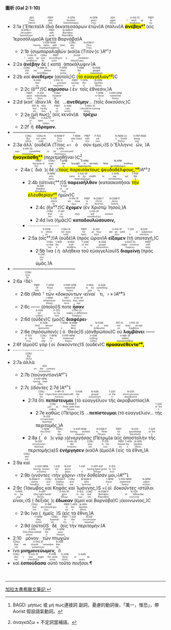 #### 圖析 (Gal 2:1-10)

- <rt>2:1a</rt> (<RUBY><ruby><ruby>Ἔπειτα<rt>ἔπειτα</rt></ruby><rt>Then</rt></ruby><rt>ADV</rt></RUBY>)A (<RUBY><ruby><ruby>διὰ<rt>διά</rt></ruby><rt>after</rt></ruby><rt>PREP</rt></RUBY> <RUBY><ruby><ruby>δεκατεσσάρων<rt>δεκατέσσαρες</rt></ruby><rt>fourteen</rt></ruby><rt>A-GPN</rt></RUBY> <RUBY><ruby><ruby>ἐτῶν<rt>ἔτος</rt></ruby><rt>years</rt></ruby><rt>N-GPN</rt></RUBY>)A (<RUBY><ruby><ruby>πάλιν<rt>πάλιν</rt></ruby><rt>again</rt></ruby><rt>ADV</rt></RUBY>)A <RUBY><ruby><ruby><mark><strong>ἀνέβην°¹</strong></mark><rt>ἀναβαίνω</rt></ruby><rt>I went up</rt></ruby><rt>V-AAI-1S</rt></RUBY> (<RUBY><ruby><ruby>εἰς<rt>εἰς</rt></ruby><rt>to</rt></ruby><rt>PREP</rt></RUBY> <RUBY><ruby><ruby>Ἱεροσόλυμα<rt>Ἱεροσόλυμα</rt></ruby><rt>Jerusalem</rt></ruby><rt>N-APN-L</rt></RUBY>)A (<RUBY><ruby><ruby>μετὰ<rt>μετά</rt></ruby><rt>with</rt></ruby><rt>PREP</rt></RUBY> <RUBY><ruby><ruby>Βαρνάβα<rt>Βαρνάβας</rt></ruby><rt>Barnabas</rt></ruby><rt>N-GSM-P</rt></RUBY>)A
	- <rt>2:1b</rt> {<RUBY><ruby><ruby><em>συμπαραλαβὼν</em><rt>συμπαραλαμβάνω</rt></ruby><rt>having taken with [me]</rt></ruby><rt>V-AAP-NSM</rt></RUBY> (<RUBY><ruby><ruby>καὶ<rt>καί</rt></ruby><rt>also</rt></ruby><rt>CONJ</rt></RUBY>)a (<RUBY><ruby><ruby>Τίτον·<rt>Τίτος</rt></ruby><rt>Titus</rt></ruby><rt>N-ASM-P</rt></RUBY>)c }A°¹⮥
- <rt>2:2a</rt> <RUBY><ruby><ruby><strong>ἀνέβην</strong><rt>ἀναβαίνω</rt></ruby><rt>I went up</rt></ruby><rt>V-AAI-1S</rt></RUBY> <RUBY><ruby><ruby>δὲ<rt>δέ</rt></ruby><rt>now</rt></ruby><rt>CONJ</rt></RUBY> (<RUBY><ruby><ruby>κατὰ<rt>κατά</rt></ruby><rt>according to</rt></ruby><rt>PREP</rt></RUBY> <RUBY><ruby><ruby>ἀποκάλυψιν·<rt>ἀποκάλυψις</rt></ruby><rt>a revelation</rt></ruby><rt>N-ASF</rt></RUBY>)A
- <rt>2:2b</rt> <RUBY><ruby><ruby>καὶ<rt>καί</rt></ruby><rt>and</rt></ruby><rt>CONJ</rt></RUBY> <RUBY><ruby><ruby><strong>ἀνεθέμην</strong><rt>ἀνατίθημι</rt></ruby><rt>set before</rt></ruby><rt>V-AMI-1S</rt></RUBY> (<RUBY><ruby><ruby>αὐτοῖς<rt>αὐτός</rt></ruby><rt>them</rt></ruby><rt>P-DPM</rt></RUBY>)C (<mark><RUBY><ruby><ruby>τὸ<rt>ὁ</rt></ruby><rt>the</rt></ruby><rt>T-ASN</rt></RUBY> <RUBY><ruby><ruby>εὐαγγέλιον<rt>εὐαγγέλιον</rt></ruby><rt>gospel</rt></ruby><rt>N-ASN</rt></RUBY>°²</mark>)C 
	- <rt>2:2c</rt> (<RUBY><ruby><ruby>ὃ°²⮥<rt>ὅς</rt></ruby><rt>that</rt></ruby><rt>R-ASN</rt></RUBY>)C <RUBY><ruby><ruby><strong>κηρύσσω</strong><rt>κηρύσσω</rt></ruby><rt>I proclaim</rt></ruby><rt>V-PAI-1S</rt></RUBY> (<RUBY><ruby><ruby>ἐν<rt>ἐν</rt></ruby><rt>among</rt></ruby><rt>PREP</rt></RUBY> <RUBY><ruby><ruby>τοῖς<rt>ὁ</rt></ruby><rt>the</rt></ruby><rt>T-DPN</rt></RUBY> <RUBY><ruby><ruby>ἔθνεσιν,<rt>ἔθνος</rt></ruby><rt>Gentiles</rt></ruby><rt>N-DPN</rt></RUBY>)A 
- <rt>2:2d</rt> (<RUBY><ruby><ruby>κατ᾽<rt>κατά</rt></ruby><rt>apart</rt></ruby><rt>PREP</rt></RUBY> <RUBY><ruby><ruby>ἰδίαν<rt>ἴδιος</rt></ruby><rt>individually</rt></ruby><rt>A-ASF</rt></RUBY>)A <RUBY><ruby><ruby>δὲ<rt>δέ</rt></ruby><rt>however</rt></ruby><rt>CONJ</rt></RUBY> ...**ἀνεθέμην**... (<RUBY><ruby><ruby>τοῖς<rt>ὁ</rt></ruby><rt>to those</rt></ruby><rt>T-DPM</rt></RUBY> <RUBY><ruby><ruby><em>δοκοῦσιν,</em><rt>δοκέω</rt></ruby><rt>esteemed</rt></ruby><rt>V-PAP-DPM</rt></RUBY>)C 
	- <rt>2:2e</rt> (<RUBY><ruby><ruby>μή<rt>μή</rt></ruby><rt>lest</rt></ruby><rt>PRT-N</rt></RUBY> <RUBY><ruby><ruby>πως<rt>πως</rt></ruby><rt>hardly</rt></ruby><rt>ADV</rt></RUBY>)[^1] (<RUBY><ruby><ruby>εἰς<rt>εἰς</rt></ruby><rt>in</rt></ruby><rt>PREP</rt></RUBY> <RUBY><ruby><ruby>κενὸν<rt>κενός</rt></ruby><rt>vain</rt></ruby><rt>A-ASN</rt></RUBY>)A <RUBY><ruby><ruby><strong>τρέχω</strong><rt>τρέχω</rt></ruby><rt>I should be running</rt></ruby><rt>V-PAS-1S</rt></RUBY>
	- <rt>2:2f</rt> <RUBY><ruby><ruby>ἢ<rt>ἤ</rt></ruby><rt>or</rt></ruby><rt>CONJ</rt></RUBY> <RUBY><ruby><ruby><strong>ἔδραμον.</strong><rt>τρέχω</rt></ruby><rt>have run</rt></ruby><rt>V-AAI-1S</rt></RUBY> 
- ——————————————
- <rt>2:3a</rt> <RUBY><ruby><ruby>ἀλλ᾽<rt>ἀλλά</rt></ruby><rt>But</rt></ruby><rt>CONJ</rt></RUBY> (<RUBY><ruby><ruby>οὐδὲ<rt>οὐδέ</rt></ruby><rt>not even</rt></ruby><rt>CONJ-N</rt></RUBY>)A (<RUBY><ruby><ruby>Τίτος<rt>Τίτος</rt></ruby><rt>Titus</rt></ruby><rt>N-NSM-P</rt></RUBY> +‹<RUBY><ruby><ruby>ὁ<rt>ὁ</rt></ruby><rt>who [was]</rt></ruby><rt>T-NSM</rt></RUBY> <RUBY><ruby><ruby>σὺν<rt>σύν</rt></ruby><rt>with</rt></ruby><rt>PREP</rt></RUBY> <RUBY><ruby><ruby>ἐμοί,<rt>ἐγώ</rt></ruby><rt>me</rt></ruby><rt>P-1DS</rt></RUBY>›)S (‹<RUBY><ruby><ruby>Ἕλλην<rt>Ἕλλην</rt></ruby><rt>a Greek</rt></ruby><rt>N-NSM-LG</rt></RUBY>›c <RUBY><ruby><ruby><em>ὤν,</em><rt>εἰμί</rt></ruby><rt>being</rt></ruby><rt>V-PAP-NSM</rt></RUBY>)A <RUBY><ruby><ruby><mark><strong>ἠναγκάσθη°³</strong></mark><rt>ἀναγκάζω</rt></ruby><rt>was compelled</rt></ruby><rt>V-API-3S</rt></RUBY> (<RUBY><ruby><ruby><em>περιτμηθῆναι·</em><rt>περιτέμνω</rt></ruby><rt>to be circumcised</rt></ruby><rt>V-APN</rt></RUBY>)C[^2] 
	- <rt>2:4a</rt> (<RUBY><ruby><ruby>διὰ<rt>διά</rt></ruby><rt>because of</rt></ruby><rt>PREP</rt></RUBY>)⦇ <RUBY><ruby><ruby>δὲ<rt>δέ</rt></ruby><rt>even</rt></ruby><rt>CONJ</rt></RUBY> ⦈(<mark><RUBY><ruby><ruby>τοὺς<rt>ὁ</rt></ruby><rt>the</rt></ruby><rt>T-APM</rt></RUBY> <RUBY><ruby><ruby>παρεισάκτους<rt>παρείσακτος</rt></ruby><rt>brought in secretly</rt></ruby><rt>A-APM</rt></RUBY> <RUBY><ruby><ruby>ψευδαδέλφους,<rt>ψευδάδελφος</rt></ruby><rt>false brothers</rt></ruby><rt>N-APM</rt></RUBY>°⁴</mark>)A°³⮥ 
		- <rt>2:4b</rt> (<RUBY><ruby><ruby>οἵτινες°⁴⮥<rt>ὅστις</rt></ruby><rt>who</rt></ruby><rt>R-NPM</rt></RUBY>)S <RUBY><ruby><ruby><strong>παρεισῆλθον</strong><rt>παρεισέρχομαι</rt></ruby><rt>came in by stealth</rt></ruby><rt>V-AAI-3P</rt></RUBY> (<RUBY><ruby><ruby><em>κατασκοπῆσαι</em><rt>κατασκοπέω</rt></ruby><rt>to spy out</rt></ruby><rt>V-AAN</rt></RUBY> <mark><RUBY><ruby><ruby>τὴν<rt>ὁ</rt></ruby><rt>the</rt></ruby><rt>T-ASF</rt></RUBY> <RUBY><ruby><ruby>ἐλευθερίαν<rt>ἐλευθερία</rt></ruby><rt>freedom</rt></ruby><rt>N-ASF</rt></RUBY>°⁵</mark> <RUBY><ruby><ruby>ἡμῶν<rt>ἐγώ</rt></ruby><rt>of us</rt></ruby><rt>P-1GP</rt></RUBY>)C 
			- <rt>2:4c</rt> (<RUBY><ruby><ruby>ἣν°⁵⮥<rt>ὅς</rt></ruby><rt>which</rt></ruby><rt>R-ASF</rt></RUBY>)C <RUBY><ruby><ruby><strong>ἔχομεν</strong><rt>ἔχω</rt></ruby><rt>we have</rt></ruby><rt>V-PAI-1P</rt></RUBY> (<RUBY><ruby><ruby>ἐν<rt>ἐν</rt></ruby><rt>in</rt></ruby><rt>PREP</rt></RUBY> <RUBY><ruby><ruby>Χριστῷ<rt>Χριστός</rt></ruby><rt>Christ</rt></ruby><rt>N-DSM-T</rt></RUBY> <RUBY><ruby><ruby>Ἰησοῦ,<rt>Ἰησοῦς</rt></ruby><rt>Jesus</rt></ruby><rt>N-DSM-P</rt></RUBY>)A
			- <rt>2:4d</rt> <RUBY><ruby><ruby>ἵνα<rt>ἵνα</rt></ruby><rt>that</rt></ruby><rt>CONJ</rt></RUBY> (<RUBY><ruby><ruby>ἡμᾶς<rt>ἐγώ</rt></ruby><rt>us</rt></ruby><rt>P-1AP</rt></RUBY>)C <RUBY><ruby><ruby><strong>καταδουλώσουσιν,</strong><rt>καταδουλόω</rt></ruby><rt>they will enslave</rt></ruby><rt>V-FAI-3P</rt></RUBY> 
		- ⋯⋯⋯⋯⋯⋯⋯
		- <rt>2:5a</rt> (<RUBY><ruby><ruby>οἷς°⁵⮥<rt>ὅς</rt></ruby><rt>to whom</rt></ruby><rt>R-DPM</rt></RUBY>)A (<RUBY><ruby><ruby>οὐδὲ<rt>οὐδέ</rt></ruby><rt>not even</rt></ruby><rt>CONJ-N</rt></RUBY>)A (<RUBY><ruby><ruby>πρὸς<rt>πρός</rt></ruby><rt>for</rt></ruby><rt>PREP</rt></RUBY> <RUBY><ruby><ruby>ὥραν<rt>ὥρα</rt></ruby><rt>an hour</rt></ruby><rt>N-ASF</rt></RUBY>)A <RUBY><ruby><ruby><strong>εἴξαμεν</strong><rt>εἴκω</rt></ruby><rt>did we yield</rt></ruby><rt>V-AAI-1P</rt></RUBY> (<RUBY><ruby><ruby>τῇ<rt>ὁ</rt></ruby><rt>-</rt></ruby><rt>T-DSF</rt></RUBY> <RUBY><ruby><ruby>ὑποταγῇ,<rt>ὑποταγή</rt></ruby><rt>in subjection</rt></ruby><rt>N-DSF</rt></RUBY>)C 
			- <rt>2:5b</rt> <RUBY><ruby><ruby>ἵνα<rt>ἵνα</rt></ruby><rt>so that</rt></ruby><rt>CONJ</rt></RUBY> (<RUBY><ruby><ruby>ἡ<rt>ὁ</rt></ruby><rt>the</rt></ruby><rt>T-NSF</rt></RUBY> <RUBY><ruby><ruby>ἀλήθεια<rt>ἀλήθεια</rt></ruby><rt>truth</rt></ruby><rt>N-NSF</rt></RUBY> <RUBY><ruby><ruby>τοῦ<rt>ὁ</rt></ruby><rt>of the</rt></ruby><rt>T-GSN</rt></RUBY> <RUBY><ruby><ruby>εὐαγγελίου<rt>εὐαγγέλιον</rt></ruby><rt>gospel</rt></ruby><rt>N-GSN</rt></RUBY>)S <RUBY><ruby><ruby><strong>διαμείνῃ</strong><rt>διαμένω</rt></ruby><rt>might continue</rt></ruby><rt>V-AAS-3S</rt></RUBY> (<RUBY><ruby><ruby>πρὸς<rt>πρός</rt></ruby><rt>with</rt></ruby><rt>PREP</rt></RUBY> <RUBY><ruby><ruby>ὑμᾶς.<rt>σύ</rt></ruby><rt>you</rt></ruby><rt>P-2AP</rt></RUBY>)A
- ——————————————
- <rt>2:6a</rt> ⸉<RUBY><ruby><ruby>δὲ<rt>δέ</rt></ruby><rt>now</rt></ruby><rt>CONJ</rt></RUBY>⸊
	- <rt>2:6b</rt> (<RUBY><ruby><ruby>Ἀπὸ<rt>ἀπό</rt></ruby><rt>Of</rt></ruby><rt>PREP</rt></RUBY> ⸆ <RUBY><ruby><ruby>τῶν<rt>ὁ</rt></ruby><rt>those</rt></ruby><rt>T-GPM</rt></RUBY> «<RUBY><ruby><ruby><em>δοκούντων</em><rt>δοκέω</rt></ruby><rt>esteemed</rt></ruby><rt>V-PAP-GPM</rt></RUBY> ‹<RUBY><ruby><ruby><em>εἶναί</em><rt>εἰμί</rt></ruby><rt>to be</rt></ruby><rt>V-PAN</rt></RUBY> <RUBY><ruby><ruby>τι,<rt>τις</rt></ruby><rt>something</rt></ruby><rt>X-ASN</rt></RUBY>› » )A°⁶⮧
	- <rt>2:6c</rt> —— (<RUBY><ruby><ruby>ὁποῖοί<rt>ὁποῖος</rt></ruby><rt>whatsoever</rt></ruby><rt>I-NPM</rt></RUBY>)S <RUBY><ruby><ruby>ποτε<rt>ποτέ</rt></ruby><rt>formerly</rt></ruby><rt>PRT</rt></RUBY> <RUBY><ruby><ruby><strong>ἦσαν</strong><rt>εἰμί</rt></ruby><rt>they were</rt></ruby><rt>V-IAI-3P</rt></RUBY>
	- <rt>2:6d</rt> (<RUBY><ruby><ruby>οὐδέν<rt>οὐδείς</rt></ruby><rt>not</rt></ruby><rt>A-ASN</rt></RUBY>)C (<RUBY><ruby><ruby>μοι<rt>ἐγώ</rt></ruby><rt>to me</rt></ruby><rt>P-1DS</rt></RUBY>)C <RUBY><ruby><ruby><strong>διαφέρει·</strong><rt>διαφέρω</rt></ruby><rt>makes a difference</rt></ruby><rt>V-PAI-3S</rt></RUBY> 
	- <rt>2:6e</rt> (<RUBY><ruby><ruby>πρόσωπον<rt>πρόσωπον</rt></ruby><rt>[the] person</rt></ruby><rt>N-ASN</rt></RUBY>)⦇ (<RUBY><ruby><ruby>ὁ<rt>ὁ</rt></ruby><rt>-</rt></ruby><rt>T-NSM</rt></RUBY> <RUBY><ruby><ruby>Θεὸς<rt>θεός</rt></ruby><rt>God</rt></ruby><rt>N-NSM</rt></RUBY>)S ⦈(<RUBY><ruby><ruby>ἀνθρώπου<rt>ἄνθρωπος</rt></ruby><rt>of a man</rt></ruby><rt>N-GSM</rt></RUBY>)C <RUBY><ruby><ruby>οὐ<rt>οὐ</rt></ruby><rt>not</rt></ruby><rt>PRT-N</rt></RUBY> <RUBY><ruby><ruby><strong>λαμβάνει</strong><rt>λαμβάνω</rt></ruby><rt>does accept</rt></ruby><rt>V-PAI-3S</rt></RUBY> ——
- <rt>2:6f</rt> (<RUBY><ruby><ruby>ἐμοὶ<rt>ἐγώ</rt></ruby><rt>to me</rt></ruby><rt>P-1DS</rt></RUBY>)C <RUBY><ruby><ruby>γὰρ<rt>γάρ</rt></ruby><rt>for</rt></ruby><rt>CONJ</rt></RUBY> (<RUBY><ruby><ruby>οἱ<rt>ὁ</rt></ruby><rt>the</rt></ruby><rt>T-NPM</rt></RUBY> <RUBY><ruby><ruby><em>δοκοῦντες</em><rt>δοκέω</rt></ruby><rt>esteemed</rt></ruby><rt>V-PAP-NPM</rt></RUBY>)S (<RUBY><ruby><ruby>οὐδὲν<rt>οὐδείς</rt></ruby><rt>nothing</rt></ruby><rt>A-ASN</rt></RUBY>)C <RUBY><ruby><ruby><mark><strong>προσανέθεντο°⁶,</strong></mark><rt>προσανατίθημι</rt></ruby><rt>added</rt></ruby><rt>V-AMI-3P</rt></RUBY> 
- ⋯⋯⋯⋯⋯⋯⋯
- <rt>2:7a</rt> <RUBY><ruby><ruby>ἀλλὰ<rt>ἀλλά</rt></ruby><rt>But</rt></ruby><rt>CONJ</rt></RUBY> 
	- <rt>2:7b</rt> (<RUBY><ruby><ruby>τοὐναντίον<rt>τοὐναντίον</rt></ruby><rt>on the contrary</rt></ruby><rt>ADV</rt></RUBY>)A°⁷⮧
	- <rt>2:7c</rt> (<RUBY><ruby><ruby><em>ἰδόντες</em><rt>εἴδω</rt></ruby><rt>having seen</rt></ruby><rt>V-AAP-NPM</rt></RUBY> <rt>2:7d</rt> )A°⁷⮧
		- <rt>2:7d</rt> <RUBY><ruby><ruby>ὅτι<rt>ὅτι</rt></ruby><rt>that</rt></ruby><rt>CONJ</rt></RUBY> <RUBY><ruby><ruby><strong>πεπίστευμαι</strong><rt>πιστεύω</rt></ruby><rt>I have been entrusted with</rt></ruby><rt>V-RPI-1S</rt></RUBY> (<RUBY><ruby><ruby>τὸ<rt>ὁ</rt></ruby><rt>the</rt></ruby><rt>T-ASN</rt></RUBY> <RUBY><ruby><ruby>εὐαγγέλιον<rt>εὐαγγέλιον</rt></ruby><rt>gospel</rt></ruby><rt>N-ASN</rt></RUBY> <RUBY><ruby><ruby>τῆς<rt>ὁ</rt></ruby><rt>of the</rt></ruby><rt>T-GSF</rt></RUBY> <RUBY><ruby><ruby>ἀκροβυστίας<rt>ἀκροβυστία</rt></ruby><rt>uncircumcision</rt></ruby><rt>N-GSF</rt></RUBY>)A 
			- <rt>2:7e</rt> <RUBY><ruby><ruby>καθὼς<rt>καθώς</rt></ruby><rt>just as</rt></ruby><rt>CONJ</rt></RUBY> (<RUBY><ruby><ruby>Πέτρος<rt>Πέτρος</rt></ruby><rt>Peter [with that]</rt></ruby><rt>N-NSM-P</rt></RUBY>)S ...**πεπίστευμαι** (τὸ εὐαγγέλιον... <RUBY><ruby><ruby>τῆς<rt>ὁ</rt></ruby><rt>of the</rt></ruby><rt>T-GSF</rt></RUBY> <RUBY><ruby><ruby>περιτομῆς,<rt>περιτομή</rt></ruby><rt>circumcision</rt></ruby><rt>N-GSF</rt></RUBY>)A
		- <rt>2:8a</rt> {<RUBY><ruby><ruby>ὁ<rt>ὁ</rt></ruby><rt>the [One]</rt></ruby><rt>T-NSM</rt></RUBY>}⦇ <RUBY><ruby><ruby>γὰρ<rt>γάρ</rt></ruby><rt>for</rt></ruby><rt>CONJ</rt></RUBY> ⦈{<RUBY><ruby><ruby><em>ἐνεργήσας</em><rt>ἐνεργέω</rt></ruby><rt>having worked</rt></ruby><rt>V-AAP-NSM</rt></RUBY> (<RUBY><ruby><ruby>Πέτρῳ<rt>Πέτρος</rt></ruby><rt>in Peter</rt></ruby><rt>N-DSM-P</rt></RUBY>)a (<RUBY><ruby><ruby>εἰς<rt>εἰς</rt></ruby><rt>for</rt></ruby><rt>PREP</rt></RUBY> <RUBY><ruby><ruby>ἀποστολὴν<rt>ἀποστολή</rt></ruby><rt>apostleship</rt></ruby><rt>N-ASF</rt></RUBY> <RUBY><ruby><ruby>τῆς<rt>ὁ</rt></ruby><rt>of the</rt></ruby><rt>T-GSF</rt></RUBY> <RUBY><ruby><ruby>περιτομῆς<rt>περιτομή</rt></ruby><rt>circumcision</rt></ruby><rt>N-GSF</rt></RUBY>)a}S <RUBY><ruby><ruby><strong>ἐνήργησεν</strong><rt>ἐνεργέω</rt></ruby><rt>did</rt></ruby><rt>V-AAI-3S</rt></RUBY> (<RUBY><ruby><ruby>καὶ<rt>καί</rt></ruby><rt>also</rt></ruby><rt>CONJ</rt></RUBY>)A (<RUBY><ruby><ruby>ἐμοὶ<rt>ἐγώ</rt></ruby><rt>in me</rt></ruby><rt>P-1DS</rt></RUBY>)A (<RUBY><ruby><ruby>εἰς<rt>εἰς</rt></ruby><rt>toward</rt></ruby><rt>PREP</rt></RUBY> <RUBY><ruby><ruby>τὰ<rt>ὁ</rt></ruby><rt>the</rt></ruby><rt>T-APN</rt></RUBY> <RUBY><ruby><ruby>ἔθνη,<rt>ἔθνος</rt></ruby><rt>Gentiles</rt></ruby><rt>N-APN</rt></RUBY>)A
- <rt>2:9a</rt> <RUBY><ruby><ruby>καὶ<rt>καί</rt></ruby><rt>and</rt></ruby><rt>CONJ</rt></RUBY> 
	- <rt>2:9b</rt> (<RUBY><ruby><ruby><em>γνόντες</em><rt>γινώσκω</rt></ruby><rt>having known</rt></ruby><rt>V-AAP-NPM</rt></RUBY> ‹<RUBY><ruby><ruby>τὴν<rt>ὁ</rt></ruby><rt>the</rt></ruby><rt>T-ASF</rt></RUBY> <RUBY><ruby><ruby>χάριν<rt>χάρις</rt></ruby><rt>grace</rt></ruby><rt>N-ASF</rt></RUBY>› ‹<RUBY><ruby><ruby>τὴν<rt>ὁ</rt></ruby><rt>-</rt></ruby><rt>T-ASF</rt></RUBY> <RUBY><ruby><ruby><em>δοθεῖσάν</em><rt>δίδωμι</rt></ruby><rt>having been given</rt></ruby><rt>V-APP-ASF</rt></RUBY> <RUBY><ruby><ruby>μοι,<rt>ἐγώ</rt></ruby><rt>to me</rt></ruby><rt>P-1DS</rt></RUBY>›)A°⁷⮧ 
- <rt>2:9c</rt> (<RUBY><ruby><ruby>Ἰάκωβος<rt>Ἰάκωβος</rt></ruby><rt>James</rt></ruby><rt>N-NSM-P</rt></RUBY> <RUBY><ruby><ruby>καὶ<rt>καί</rt></ruby><rt>and</rt></ruby><rt>CONJ</rt></RUBY> <RUBY><ruby><ruby>Κηφᾶς<rt>Κηφᾶς</rt></ruby><rt>Cephas</rt></ruby><rt>N-NSM-P</rt></RUBY> <RUBY><ruby><ruby>καὶ<rt>καί</rt></ruby><rt>and</rt></ruby><rt>CONJ</rt></RUBY> <RUBY><ruby><ruby>Ἰωάννης,<rt>Ἰωάννης</rt></ruby><rt>John</rt></ruby><rt>N-NSM-P</rt></RUBY>)S =(<RUBY><ruby><ruby>οἱ<rt>ὁ</rt></ruby><rt>those</rt></ruby><rt>T-NPM</rt></RUBY> <RUBY><ruby><ruby><em>δοκοῦντες</em><rt>δοκέω</rt></ruby><rt>esteemed</rt></ruby><rt>V-PAP-NPM</rt></RUBY> ‹<RUBY><ruby><ruby>στῦλοι<rt>στῦλος</rt></ruby><rt>pillars</rt></ruby><rt>N-NPM</rt></RUBY> <RUBY><ruby><ruby><em>εἶναι,</em><rt>εἰμί</rt></ruby><rt>to be</rt></ruby><rt>V-PAN</rt></RUBY>›)S (<RUBY><ruby><ruby>δεξιὰς<rt>δεξιός</rt></ruby><rt>[the] right hands</rt></ruby><rt>A-APF</rt></RUBY>)⦇ <RUBY><ruby><ruby><strong>ἔδωκαν</strong><rt>δίδωμι</rt></ruby><rt>gave</rt></ruby><rt>V-AAI-3P</rt></RUBY> (<RUBY><ruby><ruby>ἐμοὶ<rt>ἐγώ</rt></ruby><rt>to me</rt></ruby><rt>P-1DS</rt></RUBY> <RUBY><ruby><ruby>καὶ<rt>καί</rt></ruby><rt>and</rt></ruby><rt>CONJ</rt></RUBY> <RUBY><ruby><ruby>Βαρνάβα<rt>Βαρνάβας</rt></ruby><rt>Barnabas</rt></ruby><rt>N-DSM-P</rt></RUBY>)C ⦈(<RUBY><ruby><ruby>κοινωνίας,<rt>κοινωνία</rt></ruby><rt>of fellowship</rt></ruby><rt>N-GSF</rt></RUBY>)C
	- <rt>2:9c</rt> <RUBY><ruby><ruby>ἵνα<rt>ἵνα</rt></ruby><rt>that</rt></ruby><rt>CONJ</rt></RUBY> (<RUBY><ruby><ruby>ἡμεῖς<rt>ἐγώ</rt></ruby><rt>we [should go]</rt></ruby><rt>P-1NP</rt></RUBY>)S (<RUBY><ruby><ruby>εἰς<rt>εἰς</rt></ruby><rt>to</rt></ruby><rt>PREP</rt></RUBY> <RUBY><ruby><ruby>τὰ<rt>ὁ</rt></ruby><rt>the</rt></ruby><rt>T-APN</rt></RUBY> <RUBY><ruby><ruby>ἔθνη,<rt>ἔθνος</rt></ruby><rt>Gentiles</rt></ruby><rt>N-APN</rt></RUBY>)A 
	- <rt>2:9d</rt> (<RUBY><ruby><ruby>αὐτοὶ<rt>αὐτός</rt></ruby><rt>they</rt></ruby><rt>P-NPM</rt></RUBY>)S <RUBY><ruby><ruby>δὲ<rt>δέ</rt></ruby><rt>however</rt></ruby><rt>CONJ</rt></RUBY> (<RUBY><ruby><ruby>εἰς<rt>εἰς</rt></ruby><rt>to</rt></ruby><rt>PREP</rt></RUBY> <RUBY><ruby><ruby>τὴν<rt>ὁ</rt></ruby><rt>the</rt></ruby><rt>T-ASF</rt></RUBY> <RUBY><ruby><ruby>περιτομήν·<rt>περιτομή</rt></ruby><rt>circumcision</rt></ruby><rt>N-ASF</rt></RUBY>)A
- <rt>2:10</rt> <RUBY><ruby><ruby>μόνον<rt>μόνος</rt></ruby><rt>Only [they asked]</rt></ruby><rt>A-ASN</rt></RUBY> <RUBY><ruby><ruby>τῶν<rt>ὁ</rt></ruby><rt>the</rt></ruby><rt>T-GPM</rt></RUBY> <RUBY><ruby><ruby>πτωχῶν<rt>πτωχός</rt></ruby><rt>poor</rt></ruby><rt>A-GPM</rt></RUBY>
- <RUBY><ruby><ruby>ἵνα<rt>ἵνα</rt></ruby><rt>that</rt></ruby><rt>CONJ</rt></RUBY> <RUBY><ruby><ruby><strong>μνημονεύωμεν,</strong><rt>μνημονεύω</rt></ruby><rt>we should remember</rt></ruby><rt>V-PAS-1P</rt></RUBY> <RUBY><ruby><ruby>ὃ<rt>ὅς</rt></ruby><rt>that</rt></ruby><rt>R-ASN</rt></RUBY>
- <RUBY><ruby><ruby>καὶ<rt>καί</rt></ruby><rt>also</rt></ruby><rt>CONJ</rt></RUBY> <RUBY><ruby><ruby><strong>ἐσπούδασα</strong><rt>σπουδάζω</rt></ruby><rt>I was eager</rt></ruby><rt>V-AAI-1S</rt></RUBY> <RUBY><ruby><ruby>αὐτὸ<rt>αὐτός</rt></ruby><rt>the same</rt></ruby><rt>P-ASN</rt></RUBY> <RUBY><ruby><ruby>τοῦτο<rt>οὗτος</rt></ruby><rt>thing</rt></ruby><rt>D-ASN</rt></RUBY> <RUBY><ruby><ruby><em>ποιῆσαι.¶</em><rt>ποιέω</rt></ruby><rt>to do</rt></ruby><rt>V-AAN</rt></RUBY></br></br></br> 



[^1]: BAGD: μήπως 或 μή πως連接詞 副詞，憂慮的動詞後，「萬一，惟恐」，帶 Aorist 假設語氣動詞。
[^2]: ἀναγκάζω + 不定詞當補語。

---
[加拉太書希臘文筆記 ↵](Galatians-Notes.md)